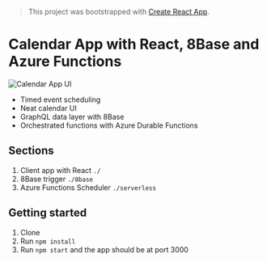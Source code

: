 > This project was bootstrapped with [Create React App](https://github.com/facebook/create-react-app).

# Calendar App with React, 8Base and Azure Functions

![Calendar App UI](https://res.cloudinary.com/codebeast/image/upload/c_scale,w_1500/v1558748358/Screenshot_2019-05-25_at_5.38.57_AM.png)

- Timed event scheduling
- Neat calendar UI
- GraphQL data layer with 8Base
- Orchestrated functions with Azure Durable Functions

## Sections
1. Client app with React `./`
2. 8Base trigger `./8base`
3. Azure Functions Scheduler `./serverless`

## Getting started

1. Clone
2. Run `npm install`
3. Run `npm start` and the app should be at port 3000